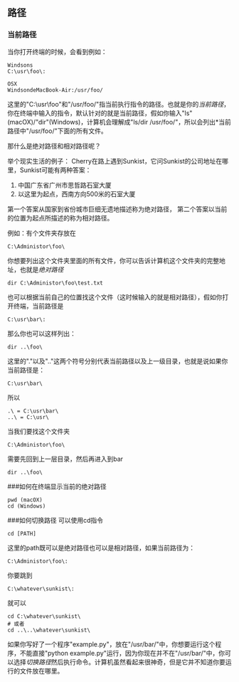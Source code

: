 ## 路径

### 当前路径
当你打开终端的时候，会看到例如：

    Windsons
    C:\usr\foo\:

    OSX
    WindsondeMacBook-Air:/usr/foo/

这里的"C:\usr\foo\"和"/usr/foo/"指当前执行指令的路径。也就是你的*当前路径*，你在终端中输入的指令，默认针对的就是当前路径，假如你输入"ls"(macOX)/"dir"(Windows)，计算机会理解成"ls/dir /usr/foo/"，所以会列出*当前路径中"/usr/foo/"下面的所有文件。

那什么是绝对路径和相对路径呢？

举个现实生活的例子：
Cherry在路上遇到Sunkist，它问Sunkist的公司地址在哪里，Sunkist可能有两种答案：

1. 中国广东省广州市思哲路石室大厦 
2. 以这里为起点，西南方向500米的石室大厦 

第一个答案从国家到省份城市巨细无遗地描述称为绝对路径， 第二个答案以当前的位置为起点所描述的称为相对路径。

例如：有个文件夹存放在

    C:\Administor\foo\

你想要列出这个文件夹里面的所有文件，你可以告诉计算机这个文件夹的完整地址，也就是*绝对路径*

    dir C:\Administor\foo\test.txt

也可以根据当前自己的位置找这个文件（这时候输入的就是相对路径），假如你打开终端，当前路径是

    C:\usr\bar\:

那么你也可以这样列出： 

    dir ..\foo\

这里的"."以及".."这两个符号分别代表当前路径以及上一级目录，也就是说如果你当前路径是：
 
    C:\usr\bar\
所以

    .\ = C:\usr\bar\
    ..\ = C:\usr\

当我们要找这个文件夹

    C:\Administor\foo\

需要先回到上一层目录，然后再进入到bar

    dir ..\foo\

###如何在终端显示当前的绝对路径

    pwd (macOX)
    cd (Windows)

###如何切换路径
可以使用cd指令

    cd [PATH]

这里的path既可以是绝对路径也可以是相对路径，如果当前路径为：

    C:\Administor\foo\:

你要跳到

    C:\whatever\sunkist\:
就可以

    cd C:\whatever\sunkist\
    # 或者
    cd ..\..\whatever\sunkist\

如果你写好了一个程序"example.py"，放在"/usr/bar/"中，你想要运行这个程序，不能直接"python example.py"运行，因为你现在并不在"/usr/bar/"中，你可以选择*切换路径*然后执行命令。计算机虽然看起来很神奇，但是它并不知道你要运行的文件放在哪里。
